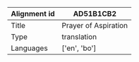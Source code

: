 |Alignment id | AD51B1CB2
| --- | --- 
|Title | Prayer of Aspiration 
|Type | translation
|Languages | ['en', 'bo']